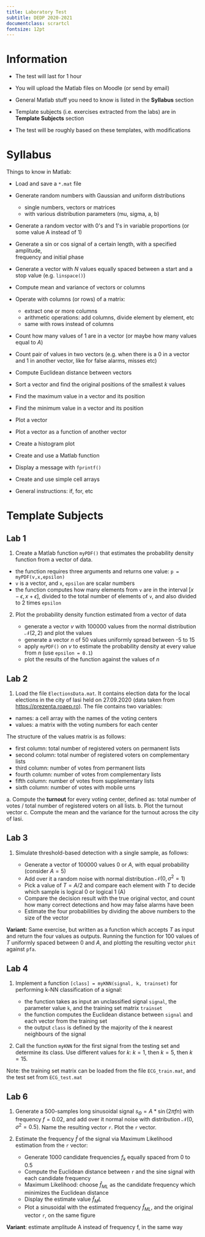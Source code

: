 ```yaml
---
title: Laboratory Test
subtitle: DEDP 2020-2021
documentclass: scrartcl
fontsize: 12pt
---
```


# Information

- The test will last for 1 hour

- You will upload the Matlab files on  Moodle (or send by email)

- General Matlab stuff you need to know is listed in the **Syllabus** section

- Template subjects (i.e. exercises extracted from the labs) are in **Template Subjects** section

- The test will be roughly based on these templates, with modifications

# Syllabus

Things to know in Matlab:

- Load and save a `*.mat` file

- Generate random numbers with Gaussian and uniform distributions

  - single numbers, vectors or matrices
  - with various distribution parameters (mu, sigma, a, b)

- Generate a random vector with 0's and 1's in variable proportions 
  (or some value A  instead of 1)
  
- Generate a sin or cos signal of a certain length, with a specified amplitude,    
  frequency and initial phase

- Generate a vector with $N$ values equally spaced between a start and a stop value
  (e.g. `linspace()`)

- Compute mean and variance of vectors or columns

- Operate with columns (or rows) of a matrix:

  - extract one or more columns
  - arithmetic operations: add columns, divide element by element, etc
  - same with rows instead of columns

- Count how many values of 1 are in a vector (or maybe how many values equal to $A$)

- Count pair of values in two vectors 
  (e.g. when there is a 0 in a vector and 1 in another vector, 
  like for false alarms, misses etc)
  
- Compute Euclidean distance between vectors

- Sort a vector and find the original positions of the smallest $k$ values

- Find the maximum value in a vector and its position

- Find the minimum value in a vector and its position

- Plot a vector

- Plot a vector as a function of another vector

- Create a histogram plot

- Create and use a Matlab function

- Display a message with `fprintf()`

- Create and use simple cell arrays
 
- General instructions: if, for, etc

	
# Template Subjects

## Lab 1

1. Create a Matlab function `myPDF()` that estimates 
the probability density function from a vector of data.

  - the function requires three arguments and returns one value: 
	`p = myPDF(v,x,epsilon)`
  - `v` is a vector, and `x`, `epsilon` are scalar numbers
  - the function computes how many elements from `v` are in the interval 
  $[x-\epsilon ,x+\epsilon ]$, 
  divided to the total number of elements of `v`, 
  and also divided to 2 times `epsilon`

2. Plot the probability density function estimated from a vector of data
 
    - generate a vector $v$ with 100000 values from the normal distribution $\mathcal{N}(2,2)$ and plot the values
	- generate a vector $n$ of 50 values uniformly spread between -5 to 15
	- apply `myPDF()` on $v$ to estimate the probability density at every value from $n$ (use `epsilon = 0.1`)
	- plot the results of the function against the values of $n$
	

## Lab 2

1. Load the file `ElectionsData.mat`. It contains election data for the local elections in the city of Iasi held on 27.09.2020 (data taken from https://prezenta.roaep.ro). The file contains two variables:

  - names: a cell array with the names of the voting centers
  - values: a matrix with the voting numbers for each center
    
  The structure of the values matrix is as follows:
  
  - first column: total number of registered voters on permanent lists
  - second column: total number of registered voters on complementary lists
  - third column: number of votes from permanent lists
  - fourth column: number of votes from complementary lists
  - fifth column: number of votes from supplementary lists
  - sixth column: number of votes with mobile urns
  
  a. Compute the **turnout** for every voting center, defined as: total number of votes / total number of registered voters on all lists.
  b. Plot the turnout vector
  c. Compute the mean and the variance for the turnout across the city of Iasi.


## Lab 3 

1. Simulate threshold-based detection with a single sample, as follows:

    - Generate a vector of 100000 values $0$ or $A$, with equal probability (consider $A = 5$)
    - Add over it a random noise with normal distribution $\mathcal{N}(0, \sigma^2=1)$
    - Pick a value of $T = A/2$ and compare each element with $T$ to decide which sample is logical 0 or logical 1 (A)
    - Compare the decision result with the true original vector, and count how many correct detections and how may false alarms have been
    - Estimate the four probabilities  by dividing the above numbers to the size of the vector

**Variant:** Same exercise, but written as a function which accepts $T$ as input and return the four values as outputs. 
Running the function for 100 values of $T$ uniformly
spaced between $0$ and $A$, and plotting the resulting vector `phit` against `pfa`.


## Lab 4

1. Implement a function `[class] = myKNN(signal, k, trainset)` for performing k-NN classification of a signal:

    - the function takes as input an unclassified signal `signal`, the parameter value `k`, and the training set matrix `trainset`
    - the function computes the Euclidean distance between `signal` and each vector from the training set
    - the output `class` is defined by the majority of the $k$ nearest neighbours of the signal

2. Call the function ``myKNN`` for the first signal from the testing set and determine its class.
Use different values for $k$: $k=1$, then $k=5$, then $k=15$.

Note: the training set matrix can be loaded from the file `ECG_train.mat`, and the test set from `ECG_test.mat`

## Lab 6

1. Generate a 500-samples long sinusoidal signal 
   $s_\Theta = A*\sin(2 \pi f n)$ with frequency $f = 0.02$,
and add over it normal noise with distribution $\mathcal{N}(0, \sigma^2 = 0.5)$.
Name the resulting vector `r`. Plot the `r` vector.

2. Estimate the frequency $\hat{f}$ of the signal via Maximum Likelihood estimation from the `r` vector:
    - Generate 1000 candidate frequencies $f_k$ equally spaced from 0 to 0.5
    - Compute the Euclidean distance between `r` and the sine signal with each candidate frequency
    - Maximum Likelihood: choose $\hat{f}_{ML}$ as the candidate frequency which minimizes the Euclidean distance
    - Display the estimate value $\hat{f}_ML$
    - Plot a sinusoidal with the estimated frequency $\hat{f}_{ML}$, and the original vector `r`, on the same figure

**Variant**: estimate amplitude A instead of frequency f, in the same way

